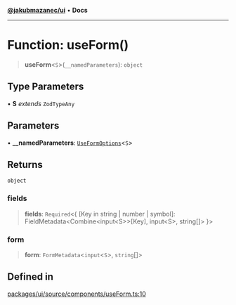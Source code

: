 [**@jakubmazanec/ui**](../README.md) • **Docs**

---

# Function: useForm()

> **useForm**\<`S`\>(`__namedParameters`): `object`

## Type Parameters

• **S** _extends_ `ZodTypeAny`

## Parameters

• **\_\_namedParameters**: [`UseFormOptions`](../type-aliases/UseFormOptions.md)\<`S`\>

## Returns

`object`

### fields

> **fields**: `Required`\<\{ \[Key in string \| number \| symbol\]:
> FieldMetadata\<Combine\<input\<S\>\>\[Key\], input\<S\>, string\[\]\> \}\>

### form

> **form**: `FormMetadata`\<`input`\<`S`\>, `string`[]\>

## Defined in

[packages/ui/source/components/useForm.ts:10](https://github.com/jakubmazanec/tools/blob/2afd81e4680434017b6f838733fd5ccd928cec42/packages/ui/source/components/useForm.ts#L10)
